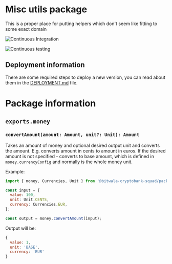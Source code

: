 # Misc utils package

This is a proper place for putting helpers which don't seem like fitting to some exact domain

![Continuous Integration](https://github.bitwa.la/bitwala-cryptobank-squad/package-utils/workflows/Continuous%20Integration/badge.svg)

![Continuous testing](https://github.bitwa.la/bitwala-cryptobank-squad/package-utils/workflows/Continuous%20Testing/badge.svg?event=push)


## Deployment information

There are some required steps to deploy a new version, you can read about them in the [DEPLOYMENT.md](DEPLOYMENT.md) file.

# Package information

## `exports.money`

### `convertAmount(amount: Amount, unit?: Unit): Amount`

Takes an amount of money and optional desired output unit and converts the amount.
E.g. converts amount in cents to amount in euros.
If the desired amount is not specified - converts to base amount, which is defined in `money.currencyConfig` and normally is the whole money unit.

Example:

```javascript
import { money, Currencies, Unit } from '@bitwala-cryptobank-squad/package-utils';

const input = {
  value: 100,
  unit: Unit.CENTS,
  currency: Currencies.EUR,
};

const output = money.convertAmount(input);
```

Output will be:

```javascript
{
  value: 1,
  unit: 'BASE',
  currency: 'EUR'
}
```

